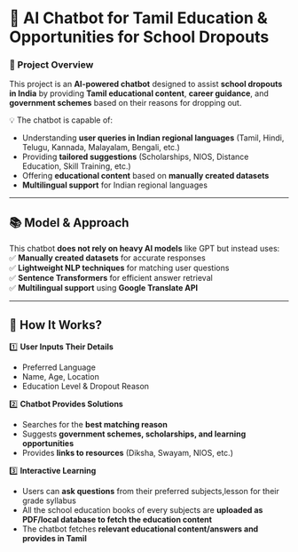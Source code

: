 # 🏫 AI Chatbot for Tamil Education & Opportunities for School Dropouts  

### 📌 Project Overview  
This project is an **AI-powered chatbot** designed to assist **school dropouts in India** by providing **Tamil educational content**, **career guidance**, and **government schemes** based on their reasons for dropping out.  

💡 The chatbot is capable of:  
- Understanding **user queries in Indian regional languages** (Tamil, Hindi, Telugu, Kannada, Malayalam, Bengali, etc.)  
- Providing **tailored suggestions** (Scholarships, NIOS, Distance Education, Skill Training, etc.)  
- Offering **educational content** based on **manually created datasets**  
- **Multilingual support** for Indian regional languages  

---

## 📚 **Model & Approach**  
This chatbot **does not rely on heavy AI models** like GPT but instead uses:  
✅ **Manually created datasets** for accurate responses  
✅ **Lightweight NLP techniques** for matching user questions  
✅ **Sentence Transformers** for efficient answer retrieval  
✅ **Multilingual support** using **Google Translate API**  

---

## 🚀 **How It Works?**  
1️⃣ **User Inputs Their Details**  
   - Preferred Language  
   - Name, Age, Location  
   - Education Level & Dropout Reason  

2️⃣ **Chatbot Provides Solutions**  
   - Searches for the **best matching reason**  
   - Suggests **government schemes, scholarships, and learning opportunities**  
   - Provides **links to resources** (Diksha, Swayam, NIOS, etc.)  

3️⃣ **Interactive Learning**  
   - Users can **ask questions** from their preferred subjects,lesson for their grade syllabus
   - All the school education books of every subjects are **uploaded as PDF/local database to fetch the education content**
   - The chatbot fetches **relevant educational content/answers and provides in Tamil**
